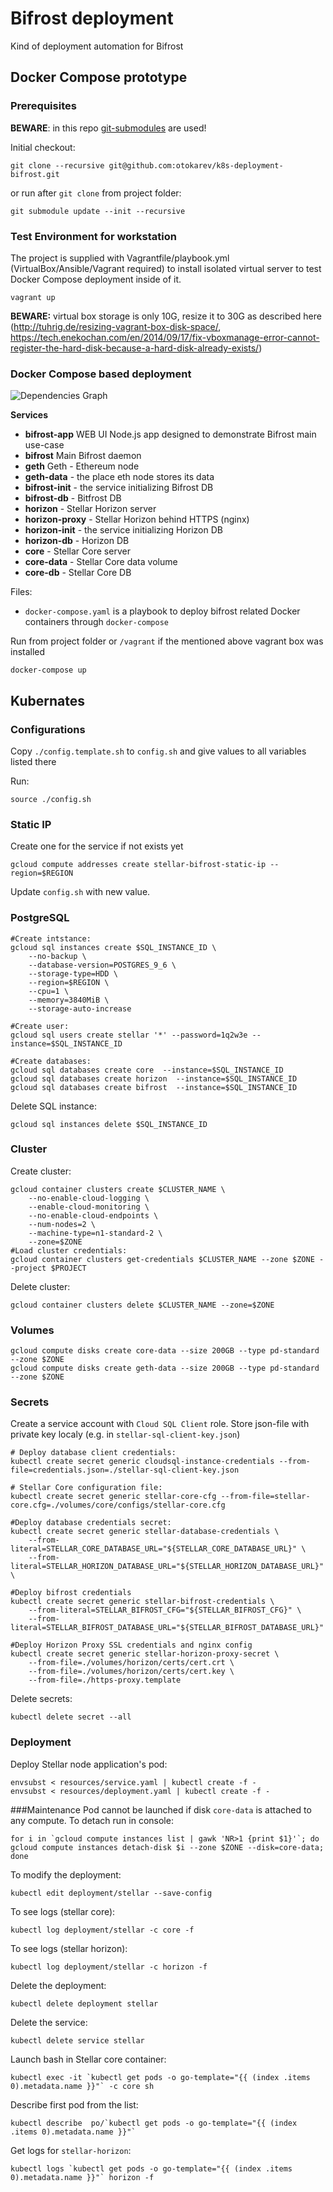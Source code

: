 # Bifrost deployment

Kind of deployment automation for Bifrost

## Docker Compose prototype
### Prerequisites

**BEWARE**: in this repo [git-submodules](https://github.com/blog/2104-working-with-submodules) are used!

Initial checkout:
```text
git clone --recursive git@github.com:otokarev/k8s-deployment-bifrost.git
```

or run after `git clone` from project folder:
```text
git submodule update --init --recursive
```

### Test Environment for workstation

The project is supplied with Vagrantfile/playbook.yml (VirtualBox/Ansible/Vagrant required) to install isolated virtual server to test Docker Compose deployment inside of it.

```text
vagrant up

```
**BEWARE:** virtual box storage is only 10G, resize it to 30G as described here (http://tuhrig.de/resizing-vagrant-box-disk-space/, https://tech.enekochan.com/en/2014/09/17/fix-vboxmanage-error-cannot-register-the-hard-disk-because-a-hard-disk-already-exists/)

### Docker Compose based deployment

![Dependencies Graph](docs/images/dependencies-graph.png)

**Services**
* **bifrost-app** WEB UI Node.js app designed to demonstrate Bifrost main use-case
* **bifrost** Main Bifrost daemon
* **geth** Geth - Ethereum node
* **geth-data** - the place eth node stores its data
* **bifrost-init** - the service initializing Bifrost DB 
* **bifrost-db** - Bitfrost DB
* **horizon** - Stellar Horizon server
* **horizon-proxy** - Stellar Horizon behind HTTPS (nginx)
* **horizon-init** - the service initializing Horizon DB
* **horizon-db** - Horizon DB
* **core** - Stellar Core server
* **core-data** - Stellar Core data volume
* **core-db** - Stellar Core DB

Files:
* `docker-compose.yaml` is a playbook to deploy bifrost related Docker containers through `docker-compose`

Run from project folder or `/vagrant` if the mentioned above vagrant box was installed
```text
docker-compose up
```
## Kubernates 
### Configurations
Copy `./config.template.sh` to `config.sh` and give values to all variables listed there

Run:
```text
source ./config.sh
```
### Static IP
Create one for the service if not exists yet
```text
gcloud compute addresses create stellar-bifrost-static-ip --region=$REGION
```
Update `config.sh` with new value.

### PostgreSQL
```text
#Create intstance:
gcloud sql instances create $SQL_INSTANCE_ID \
    --no-backup \
    --database-version=POSTGRES_9_6 \
    --storage-type=HDD \
    --region=$REGION \
    --cpu=1 \
    --memory=3840MiB \
    --storage-auto-increase

#Create user:
gcloud sql users create stellar '*' --password=1q2w3e --instance=$SQL_INSTANCE_ID

#Create databases:
gcloud sql databases create core  --instance=$SQL_INSTANCE_ID
gcloud sql databases create horizon  --instance=$SQL_INSTANCE_ID
gcloud sql databases create bifrost  --instance=$SQL_INSTANCE_ID

```
Delete SQL instance:
```text
gcloud sql instances delete $SQL_INSTANCE_ID
```

### Cluster
Create cluster:
```text
gcloud container clusters create $CLUSTER_NAME \
    --no-enable-cloud-logging \
    --enable-cloud-monitoring \
    --no-enable-cloud-endpoints \
    --num-nodes=2 \
    --machine-type=n1-standard-2 \
    --zone=$ZONE
#Load cluster credentials:
gcloud container clusters get-credentials $CLUSTER_NAME --zone $ZONE --project $PROJECT
```
Delete cluster:
```text
gcloud container clusters delete $CLUSTER_NAME --zone=$ZONE
```
### Volumes
```text
gcloud compute disks create core-data --size 200GB --type pd-standard --zone $ZONE
gcloud compute disks create geth-data --size 200GB --type pd-standard --zone $ZONE
```

### Secrets
Create a service account with `Cloud SQL Client` role. Store json-file with private key localy (e.g. in `stellar-sql-client-key.json`)

```text
# Deploy database client credentials:
kubectl create secret generic cloudsql-instance-credentials --from-file=credentials.json=./stellar-sql-client-key.json

# Stellar Core configuration file:
kubectl create secret generic stellar-core-cfg --from-file=stellar-core.cfg=./volumes/core/configs/stellar-core.cfg

#Deploy database credentials secret:
kubectl create secret generic stellar-database-credentials \
    --from-literal=STELLAR_CORE_DATABASE_URL="${STELLAR_CORE_DATABASE_URL}" \
    --from-literal=STELLAR_HORIZON_DATABASE_URL="${STELLAR_HORIZON_DATABASE_URL}" \

#Deploy bifrost credentials
kubectl create secret generic stellar-bifrost-credentials \
    --from-literal=STELLAR_BIFROST_CFG="${STELLAR_BIFROST_CFG}" \
    --from-literal=STELLAR_BIFROST_DATABASE_URL="${STELLAR_BIFROST_DATABASE_URL}"
    
#Deploy Horizon Proxy SSL credentials and nginx config
kubectl create secret generic stellar-horizon-proxy-secret \
    --from-file=./volumes/horizon/certs/cert.crt \
    --from-file=./volumes/horizon/certs/cert.key \
    --from-file=./https-proxy.template
```
Delete secrets:
```text
kubectl delete secret --all
```
### Deployment
Deploy Stellar node application's pod:
```
envsubst < resources/service.yaml | kubectl create -f -
envsubst < resources/deployment.yaml | kubectl create -f -
```
###Maintenance
Pod cannot be launched if disk `core-data` is attached to any compute. To detach run in console:
```text
for i in `gcloud compute instances list | gawk 'NR>1 {print $1}'`; do gcloud compute instances detach-disk $i --zone $ZONE --disk=core-data; done
```

To modify the deployment:
```
kubectl edit deployment/stellar --save-config
```
To see logs (stellar core):
```
kubectl log deployment/stellar -c core -f
```
To see logs (stellar horizon):
```
kubectl log deployment/stellar -c horizon -f
```
Delete the deployment:
```text
kubectl delete deployment stellar
```
Delete the service:
```text
kubectl delete service stellar
```
Launch bash in Stellar core container:
```text
kubectl exec -it `kubectl get pods -o go-template="{{ (index .items 0).metadata.name }}"` -c core sh
```
Describe first pod from the list:
```text
kubectl describe  po/`kubectl get pods -o go-template="{{ (index .items 0).metadata.name }}"`
```
Get logs for `stellar-horizon`:
```text
kubectl logs `kubectl get pods -o go-template="{{ (index .items 0).metadata.name }}"` horizon -f
```
